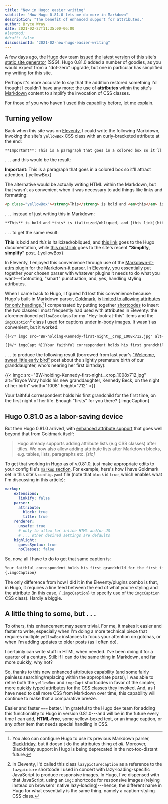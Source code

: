 ```yaml
---
title: "New in Hugo: easier writing"
subtitle: "How Hugo 0.81.0 lets me do more in Markdown"
description: "The benefit of enhanced support for attributes."
author: Bryce Wray
date: 2021-02-27T11:35:00-06:00
#lastmod:
#draft: false
discussionId: "2021-02-new-hugo-easier-writing"
---
```


A few days ago, the [Hugo](https://gohugo.io) dev team [issued the latest version](https://gohugo.io/news/0.81.0-relnotes/) of this site's [static site generator](https://jamstack.org/generators/) (SSG). Hugo 0.81.0 added a number of goodies, as you would expect from a "dot-zero" upgrade, but one in particular has simplified my writing for this site.

Perhaps it's more accurate to say that the addition restored something I'd thought I couldn't have any more: the use of **attributes** within the site's [Markdown](https://daringfireball.net/projects/markdown) content to simplify the invocation of CSS classes.

For those of you who haven't used this capability before, let me explain.

## Turning yellow

Back when this site was on [Eleventy](https://11ty.dev), I could write the following Markdown, invoking the site's `yellowBox` CSS class with an curly-bracketed attribute at the end:

```md
**Important**: This is a paragraph that goes in a colored box so it'll attract attention.{.yellowBox}
```

.&nbsp;.&nbsp;. and this would be the result:

**Important**: This is a paragraph that goes in a colored box so it'll attract attention.
{.yellowBox}

The alternative would be actually writing HTML within the Markdown, but that wasn't as convenient when it was necessary to add things like links and formatting:

```html
<p class="yellowBox"><strong>This</strong> is bold and <em>this</em> is italicized/obliqued, and <a href="https://gohugo.io/documentation" target="_blank" rel="noopener">this link</a> goes to the Hugo documentation, while <a href="/posts/2021/02/simplify-simplify">this post link</a> goes to the site&rsquo;s recent <strong>&ldquo;Simplify, simplify&rdquo;</strong> post.</p>
```

.&nbsp;.&nbsp;. instead of just writing this in Markdown:

```md
**This** is bold and *this* is italicized/obliqued, and [this link](https://gohugo.io/documentation) goes to the Hugo documentation, while [this post link](/posts/2021/02/simplify-simplify) goes to the site's recent **"Simplify, simplify"** post.{.yellowBox}
```

.&nbsp;.&nbsp;. to get the same result:

**This** is bold and *this* is italicized/obliqued, and [this link](https://gohugo.io/documentation) goes to the Hugo documentation, while [this post link](/posts/2021/02/simplify-simplify) goes to the site's recent **"Simplify, simplify"** post.
{.yellowBox}

In Eleventy, I enjoyed this convenience through use of the [Markdown-it-attrs plugin](https://github.com/GerHobbelt/markdown-it-attrs) for the [Markdown-it parser](https://github.com/markdown-it/markdown-it). In Eleventy, you essentially put together your chosen parser with whatever plugins it needs to do what you want---footnoting, "smart" punctuation, and, yes, handling styling attributes.

When I came back to Hugo, I figured I'd lost this convenience because Hugo's built-in Markdown parser, [Goldmark](https://github.com/yuin/goldmark), is [limited to allowing attributes for only headings](https://github.com/yuin/goldmark#parser-options).[^blackFriday] I compensated by putting together [shortcodes](https://gohugo.io/content-management/shortcodes/) to insert the two classes I most frequently had used with attributes in Eleventy: the aforementioned `yellowBox` class for my "Hey-look-at-this" items and the `imgcCaption`[^oldName] class I used for captions under in-body images. It wasn't as convenient, but it worked:

[^blackFriday]: You also can configure Hugo to use its previous Markdown parser, [Blackfriday](https://github.com/russross/blackfriday), but it doesn't do the attributes thing *at all*. Moreover, Blackfriday support in Hugo is being deprecated in the not-too-distant future.

[^oldName]: In Eleventy, I'd called this class `lazypicturecaption` as a reference to the `lazypicture` shortcode I used in concert with lazy-loading-specific JavaScript to produce responsive images. In Hugo, I've dispensed with that JavaScript, using an `imgc` shortcode for responsive images (relying instead on browsers' native lazy-loading)---hence, the different name in Hugo for what essentially is the same thing, namely a caption-styling CSS class.

```md
{{</* imgc src="BW-holding-Kennedy-first-night__crop_1008x712.jpg" alt="Bryce Wray holds his new granddaughter, Kennedy Beck, on the night of her birth" width="1008" height="712" */>}}

{{%/* imgcCapt %}}Your faithful correspondent holds his first grandchild for the first time, on the first night of her life. Enough "firsts" for you there?{{% /imgcCapt */%}}
```

.&nbsp;.&nbsp;. to produce the following result (borrowed from last year's ["Welcome, sweet little early bird"](/posts/2020/03/welcome-sweet-little-early-bird) post about the slightly premature birth of our granddaughter, who's nearing her first birthday):

{{< imgc src="BW-holding-Kennedy-first-night__crop_1008x712.jpg" alt="Bryce Wray holds his new granddaughter, Kennedy Beck, on the night of her birth" width="1008" height="712" >}}

Your faithful correspondent holds his first grandchild for the first time, on the first night of her life. Enough "firsts" for you there?
{.imgcCaption}

## Hugo 0.81.0 as a labor-saving device

But then Hugo 0.81.0 arrived, with [enhanced attribute support](https://gohugo.io/news/0.81.0-relnotes/#attribute-lists-after-markdown-blocks) that goes well beyond that from Goldmark itself:

> Hugo already supports adding attribute lists (e.g CSS classes) after titles. We now also allow adding attribute lists after Markdown blocks, e.g. tables, lists, paragraphs etc. *[sic]*

To get that working in Hugo as of v.0.81.0, just make appropriate edits to your config file's [`markup` section](https://gohugo.io/getting-started/configuration-markup#goldmark). For example, here's how I have Goldmark set in this site's `config.yaml` file (note that `block` is `true`, which enables what I'm discussing in this article):

```yaml
markup:
    extensions:
      linkify: false
    parser:
      attribute:
        block: true
        title: true
    renderer:
      unsafe: true
      # only to allow for inline HTML and/or JS
      # ... other desired settings are defaults
    highlight:
      guessSyntax: true
      noClasses: false
```

So, now, all I have to do to get that same caption is:

```md
Your faithful correspondent holds his first grandchild for the first time, on the first night of her life. Enough "firsts" for you there?
{.imgcCaption}
```

The only difference from how I did it in the Eleventy/plugins combo is that, in Hugo, it requires a line feed between the end of what you're styling and the attribute (in this case, `{.imgcCaption}` to specify use of the `imgcCaption` CSS class). Hardly a biggie.

## A little thing to some, but&nbsp;.&nbsp;.&nbsp;.

To others, this enhancement may seem trivial. For me, it makes it easier and faster to write, especially when I'm doing a more technical piece that requires multiple `yellowBox` instances to focus your attention on gotchas, or when I'm adding updates to older posts (as I often do).

I certainly can write stuff in HTML when needed. I've been doing it for a quarter of a century. Still: if I can do the same thing in Markdown, and far more quickly, why not?

So, thanks to this new enhanced attributes capability (and some fairly painless searching/replacing within the appropriate posts), I was able to retire both the `yellowBox` and `imgcCapt` shortcodes in favor of the simpler, more quickly typed attributes for the CSS classes they invoked. And, as I have need to call more CSS from Markdown over time, this capability will continue to make that a comparative breeze.

Easier and faster `===` better. I'm grateful to the Hugo dev team for adding this functionality to Hugo in version 0.81.0---and will be in the future every time I can add, **HTML-free**, some yellow-boxed text, or an image caption, or any *other* item that needs special handling in CSS.